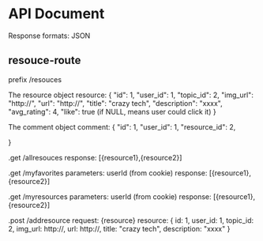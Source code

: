# API Document

Response formats: JSON

## resouce-route
prefix /resouces

The resource object
resource: {
  "id": 1,
  "user_id": 1,
  "topic_id": 2,
  "img_url": "http://",
  "url": "http://",
  "title": "crazy tech",
  "description": "xxxx",
  "avg_rating": 4,
  "like": true (if NULL, means user could click it)
}

The comment object
comment: {
  "id": 1,
  "user_id": 1,
  "resource_id": 2,

}

.get /allresouces
response: [{resource1},{resource2}]

.get /myfavorites
parameters: 
userId (from cookie)
response: [{resource1},{resource2}]

.get /myresources
parameters: 
userId (from cookie)
response: [{resource1},{resource2}]

.post /addresource
request: {resource}
resource: {
  id: 1,
  user_id: 1,
  topic_id: 2,
  img_url: http://,
  url: http://,
  title: "crazy tech",
  description: "xxxx"
}

